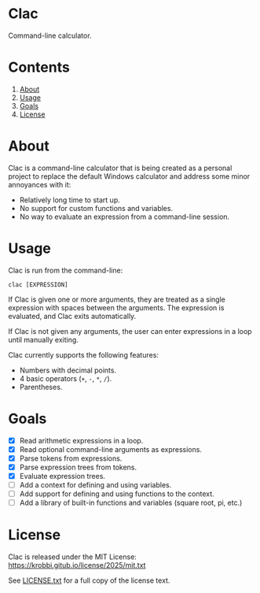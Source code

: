 # Clac
Command-line calculator.

# Contents
1. [About](#about)
2. [Usage](#usage)
3. [Goals](#goals)
4. [License](#license)

# About
Clac is a command-line calculator that is being created as a personal project
to replace the default Windows calculator and address some minor annoyances
with it:
* Relatively long time to start up.
* No support for custom functions and variables.
* No way to evaluate an expression from a command-line session.

# Usage
Clac is run from the command-line:
```shell
clac [EXPRESSION]
```

If Clac is given one or more arguments, they are treated as a single expression
with spaces between the arguments. The expression is evaluated, and Clac exits
automatically.

If Clac is not given any arguments, the user can enter expressions in a loop
until manually exiting.

Clac currently supports the following features:
* Numbers with decimal points.
* 4 basic operators (`+`, `-`, `*`, `/`).
* Parentheses.

# Goals
* [x] Read arithmetic expressions in a loop.
* [x] Read optional command-line arguments as expressions.
* [x] Parse tokens from expressions.
* [x] Parse expression trees from tokens.
* [x] Evaluate expression trees.
* [ ] Add a context for defining and using variables.
* [ ] Add support for defining and using functions to the context.
* [ ] Add a library of built-in functions and variables (square root, pi, etc.)

# License
Clac is released under the MIT License:  
https://krobbi.gitub.io/license/2025/mit.txt

See [LICENSE.txt](/LICENSE.txt) for a full copy of the license text.
